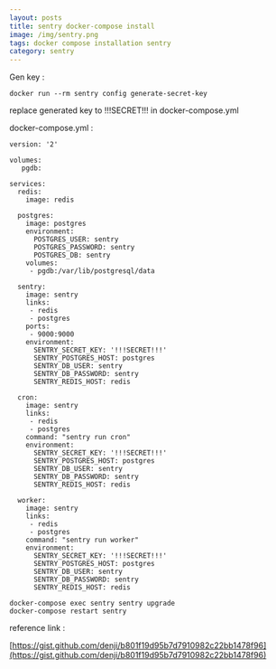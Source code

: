 ```yaml
---
layout: posts
title: sentry docker-compose install
image: /img/sentry.png
tags: docker compose installation sentry
category: sentry
---
```


Gen key :

```
docker run --rm sentry config generate-secret-key
```

replace generated key to !!!SECRET!!! in docker-compose.yml

docker-compose.yml :

```
version: '2'

volumes:
   pgdb:

services:
  redis:
    image: redis

  postgres:
    image: postgres
    environment:
      POSTGRES_USER: sentry
      POSTGRES_PASSWORD: sentry
      POSTGRES_DB: sentry
    volumes:
     - pgdb:/var/lib/postgresql/data

  sentry:
    image: sentry
    links:
     - redis
     - postgres
    ports:
     - 9000:9000
    environment:
      SENTRY_SECRET_KEY: '!!!SECRET!!!'
      SENTRY_POSTGRES_HOST: postgres
      SENTRY_DB_USER: sentry
      SENTRY_DB_PASSWORD: sentry
      SENTRY_REDIS_HOST: redis

  cron:
    image: sentry
    links:
     - redis
     - postgres
    command: "sentry run cron"
    environment:
      SENTRY_SECRET_KEY: '!!!SECRET!!!'
      SENTRY_POSTGRES_HOST: postgres
      SENTRY_DB_USER: sentry
      SENTRY_DB_PASSWORD: sentry
      SENTRY_REDIS_HOST: redis

  worker:
    image: sentry
    links:
     - redis
     - postgres
    command: "sentry run worker"
    environment:
      SENTRY_SECRET_KEY: '!!!SECRET!!!'
      SENTRY_POSTGRES_HOST: postgres
      SENTRY_DB_USER: sentry
      SENTRY_DB_PASSWORD: sentry
      SENTRY_REDIS_HOST: redis
```

```
docker-compose exec sentry sentry upgrade
docker-compose restart sentry
```

reference link :

[https://gist.github.com/denji/b801f19d95b7d7910982c22bb1478f96](https://gist.github.com/denji/b801f19d95b7d7910982c22bb1478f96)
